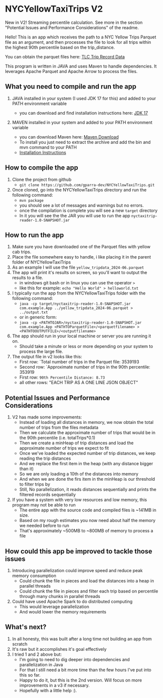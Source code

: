 # NYCYellowTaxiTrips V2

New in V2! Streaming percentile calculation.
See more in the section "Potential Issues and Performance Considerations" of the readme.

Hello! This is an app which receives the path to a NYC Yellow Trips Parquet file
as an argument, and then processes the file to look for all trips within the highest 90th percentile
based on the trip_distance.

You can obtain the parquet files here: [TLC Trip Record Data](https://www.nyc.gov/site/tlc/about/tlc-trip-record-data.page)

This program is written in JAVA and uses Maven to handle dependencies.
It leverages Apache Parquet and Apache Arrow to process the files.

## What you need to compile and run the app
1. JAVA installed in your system (I used JDK 17 for this) and added to your PATH environment variable
	* you can download and find installation instructions here: [JDK 17](https://www.oracle.com/java/technologies/downloads/#java17)
	
2. MAVEN installed in your system and added to your PATH environment variable
	* you can download Maven here: [Maven Download](https://maven.apache.org/download.cgi)
	* To install you just need to extract the archive and add the bin and mvn command to your PATH
	* [Installation Instructions](https://maven.apache.org/install.html)
	
## How to compile the app
1. Clone the project from github
	* `git clone https://github.com/gparra-dev/NYCYellowTaxiTrips.git`
2. Once cloned, go into the NYCYellowTaxiTrips directory and run the following command:
	* `mvn package`
	* you should see a lot of messages and warnings but no errors.
	* once the compilation is complete you will see a new `target` directory
	* In it you will see the the JAR you will use to run the app `nyctaxitrip-reader-1.0-SNAPSHOT.jar`
	
## How to run the app
1. Make sure you have downloaded one of the Parquet files with yellow cab trips.
2. Place the file somewhere easy to handle, i like placing it in the parent folder of NYCYellowTaxiTrips
3. As an example I will use the file `yellow_tripdata_2024-06.parquet`
4. The app will print it's results on screen, so you'll want to output the results to a file.
	* in windows git bash or in linux you can use the operator `>`
	* like this for example: `echo "Hello World" > helloworld.txt` 
5. I typically run the app from the NYCYellowTaxiTrips folder with the following command:
	* `java -cp target/nyctaxitrip-reader-1.0-SNAPSHOT.jar com.example.App ../yellow_tripdata_2024-06.parquet > ../output.txt`
	* or in generic form:
	* `java -cp <PATHTOJAR>/nyctaxitrip-reader-1.0-SNAPSHOT.jar com.example.App <PATHTOParquetFile>/<parquetfilename> > <PATHTOOUTPUTFILE>/<outputfilename>`
6. The app should run in your local machine or server you are running it on.
	* Should take a minute or less or more depending on your system	to process the large file.
7. The output file in v2 looks like this:
	* First row: `Total number of trips in the Parquet file: 3539193
	* Second row: `Approximate number of trips in the 90th percentile: 353919
	* First row: `90th Percentile Distance: 8.73`
	* all other rows: "EACH TRIP AS A ONE LINE JSON OBJECT"

## Potential Issues and Performance Considerations
1. V2 has made some improvements:
	* Instead of loading all distances in memory, we now obtain the total number of trips from the files metadata
	* Then we calculate the approximate number of trips that would be in the 90th percentile (i.e. totalTrips*0.1)
	* Then we create a minHeap of trip distances and load the approximate number of trips we expect to fit
	* Once we've loaded the expected number of trip distances, we keep reading the trip distances
	* And we replace the first item in the heap (with any distance bigger than it)
	* So we are only loading a 10th of the distances into memory
	* And when we are done the firs item in the minHeap is our threshold to filter trips by
	* Still, No parallelization, it reads distances sequentially and prints the filtered records sequentially
2. If you have a system with very low resources and low memory, this program may not be able to run
	* The entire app with the source code and compiled files is ~141MB in size.
	* Based on my rough estimates you now need about half the memory we needed before to run
	* That's approximately ~500MB to ~800MB of memory to process a file

## How could this app be improved to tackle those issues
1. Introducing parallelization could improve speed and reduce peak memory consumption
	* Could chunk the file in pieces and load the distances into a heap in parallel threads
	* Could chunk the file in pieces and filter each trip based on percentile through many chunks in parallel threads
2. Could have used Apache Spark to do distributed computing
	* This would leverage parallelization
	* And would lower the memory requirements

## What's next?
1. In all honesty, this was built after a long time not building an app from scratch
2. It's raw but it accomplishes it's goal effectively
3. I tried 1 and 2 above but:
	* I'm going to need to dig deeper into dependencies and parallelization in Java
	* For that I still need a bit more time than the few hours I've put into this so far.
	* Happy to do it, but this is the 2nd version. Will focus on more improvements in a v3 if necessary.
	* Hopefully with a little help :).


